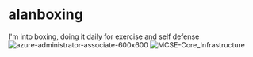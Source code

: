 # alanboxing
I'm into boxing, doing it daily for exercise and self defense
![azure-administrator-associate-600x600](https://user-images.githubusercontent.com/4283576/155896889-859c4c65-f4cb-4e7d-91c6-af2c772e0fcf.png)
![MCSE-Core_Infrastructure](https://user-images.githubusercontent.com/4283576/155896893-08667c1c-7c19-4df1-8d6d-134d220b987f.png)

